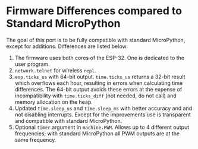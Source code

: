 # Firmware Differences compared to Standard MicroPython

The goal of this port is to be fully compatible with standard MicroPython, except for additions. Differences are listed below:

1. The firmware uses both cores of the ESP-32. One is dedicated to the user program.
2. `network.telnet` for wireless `repl`.
3. `esp.ticks_us` with 64-bit output. `time.ticks_us` returns a 32-bit result which overflows each hour, resulting in errors when calculating time differences. The 64-bit output avoids these errors at the expense of incompatibility with `time.ticks_diff` (not needed, do not call) and memory allocation on the heap.
4. Updated `time.sleep_us` and `time.sleep_ms` with better accuracy and and not disabling interrupts. Except for the improvements use is transparent and compatible with standard MicroPython.
5. Optional `timer` argument in `machine.PWM`. Allows up to 4 different output frequencies; with standard MicroPython all PWM outputs are at the same frequency.